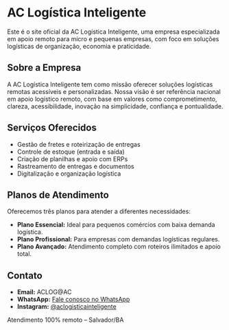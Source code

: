 # AC Logística Inteligente

Este é o site oficial da AC Logística Inteligente, uma empresa especializada em apoio remoto para micro e pequenas empresas, com foco em soluções logísticas de organização, economia e praticidade.

## Sobre a Empresa

A AC Logística Inteligente tem como missão oferecer soluções logísticas remotas acessíveis e personalizadas. Nossa visão é ser referência nacional em apoio logístico remoto, com base em valores como comprometimento, clareza, acessibilidade, inovação na simplicidade, confiança e pontualidade.

## Serviços Oferecidos

* Gestão de fretes e roteirização de entregas
* Controle de estoque (entrada e saída)
* Criação de planilhas e apoio com ERPs
* Rastreamento de entregas e documentos
* Digitalização e organização logística

## Planos de Atendimento

Oferecemos três planos para atender a diferentes necessidades:

* **Plano Essencial:** Ideal para pequenos comércios com baixa demanda logística.
* **Plano Profissional:** Para empresas com demandas logísticas regulares.
* **Plano Avançado:** Atendimento completo com roteiros ilimitados e apoio total.

## Contato

* **Email:** ACLOG@AC
* **WhatsApp:** [Fale conosco no WhatsApp](https://wa.me/5571988083167?text=Ol%C3%A1%2C+tenho+interesse+nos+servi%C3%A7os+da+AC+Log%C3%ADstica+Inteligente.)
* **Instagram:** [@aclogisticainteligente](https://instagram.com/aclogisticainteligente)

Atendimento 100% remoto – Salvador/BA
